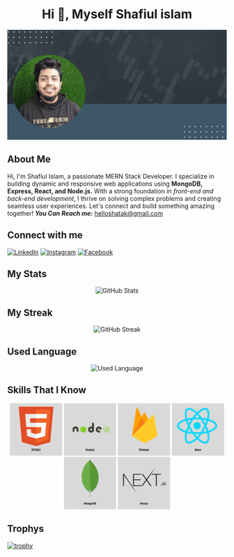 <h1 align="center">Hi 👋, Myself Shafiul islam</h1>

![Banner](https://github.com/Shafiul-Islam-Shatak/Shafiul-Islam-Shatak/blob/main/Shafiul%20islam%20banner.gif)

## About Me
Hi, I'm Shafiul Islam, a passionate MERN Stack Developer. I specialize in building dynamic and responsive web applications using <strong>MongoDB, Express, React, and Node.js.</strong> With a strong foundation in <i>front-end and back-end development</i>, I thrive on solving complex problems and creating seamless user experiences. Let's connect and build something amazing together!
<strong><i>You Can Reach me:</i></strong> helloshatak@gmail.com


## Connect with me

[![LinkedIn](https://img.shields.io/badge/-LinkedIn-0077B5?style=flat-square&logo=LinkedIn&logoColor=white)](https://www.linkedin.com/in/shafiul-islam-333536296)
[![Instagram](https://img.shields.io/badge/-Instagram-E4405F?style=flat-square&logo=instagram&logoColor=white)](https://www.instagram.com/skshatak/)
[![Facebook](https://img.shields.io/badge/-Facebook-1877F2?style=flat-square&logo=facebook&logoColor=white)](https://www.facebook.com/shafiulislamshatak.sk)

## My Stats
<div align="center">
  <img src="https://github-readme-stats.vercel.app/api?username=Shafiul-Islam-Shatak&show_icons=true&theme=radical" alt="GitHub Stats" />
</div>

## My Streak
<div align="center">
  <img src="https://streak-stats.demolab.com?user=Shafiul-Islam-Shatak&theme=radical&hide_border=true" alt="GitHub Streak" />
</div>

## Used Language
<div align="center">
  <img src="https://github-readme-stats.vercel.app/api/top-langs/?username=Shafiul-Islam-Shatak&layout=compact&theme=radical" alt="Used Language" />
</div>

## Skills That I Know

<div align="center">
  <img width="120" height="120" src="https://github.com/Shafiul-Islam-Shatak/Shafiul-Islam-Shatak/blob/edb6edace57237f1ec3b9c841de8504de4d7e311/Skill%20icons/HTML5.png" 
  <img width="120" height="120" src="https://github.com/Shafiul-Islam-Shatak/Shafiul-Islam-Shatak/blob/edb6edace57237f1ec3b9c841de8504de4d7e311/Skill%20icons/css3.png" alt="CSS3" />
  <img width="120" height="120"  src="https://github.com/Shafiul-Islam-Shatak/Shafiul-Islam-Shatak/blob/main/Skill%20icons/nodejs.png" alt="Node.js" />
  <img width="120" height="120" src="https://github.com/Shafiul-Islam-Shatak/Shafiul-Islam-Shatak/blob/main/Skill%20icons/firebase.png" alt="Firenbase" />
  <img width="120" height="120" src="https://github.com/Shafiul-Islam-Shatak/Shafiul-Islam-Shatak/blob/main/Skill%20icons/react.png" alt="React" />
  <img width="120" height="120" src="https://github.com/Shafiul-Islam-Shatak/Shafiul-Islam-Shatak/blob/main/Skill%20icons/mongodb.png" alt="MongoDB" />
  <img width="120" height="120" src="https://github.com/Shafiul-Islam-Shatak/Shafiul-Islam-Shatak/blob/main/Skill%20icons/nextjs.png" alt="Next.js" />
</div>

## Trophys
[![trophy](https://github-profile-trophy.vercel.app/?username=Shafiul-Islam-Shatak&theme=radical)](https://github.com/ryo-ma/github-profile-trophy)




<!--
**Shafiul-Islam-Shatak/Shafiul-Islam-Shatak** is a ✨ _special_ ✨ repository because its `README.md` (this file) appears on your GitHub profile.

Here are some ideas to get you started:

- 🔭 I’m currently working on ...
- 🌱 I’m currently learning ...
- 👯 I’m looking to collaborate on ...
- 🤔 I’m looking for help with ...
- 💬 Ask me about ...
- 📫 How to reach me: ...
- 😄 Pronouns: ...
- ⚡ Fun fact: ...
-->
